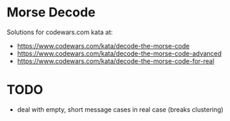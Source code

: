 # Morse Decode

Solutions for codewars.com kata at:
* https://www.codewars.com/kata/decode-the-morse-code
* https://www.codewars.com/kata/decode-the-morse-code-advanced
* https://www.codewars.com/kata/decode-the-morse-code-for-real

# TODO
* deal with empty, short message cases in real case (breaks clustering)
